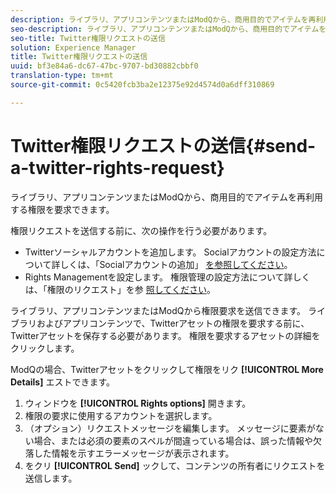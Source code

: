 ```yaml
---
description: ライブラリ、アプリコンテンツまたはModQから、商用目的でアイテムを再利用する権限を要求できます。
seo-description: ライブラリ、アプリコンテンツまたはModQから、商用目的でアイテムを再利用する権限を要求できます。
seo-title: Twitter権限リクエストの送信
solution: Experience Manager
title: Twitter権限リクエストの送信
uuid: bf3e84a6-dc67-47bc-9707-bd30882cbbf0
translation-type: tm+mt
source-git-commit: 0c5420fcb3ba2e12375e92d4574d0a6dff310869

---
```



# Twitter権限リクエストの送信{#send-a-twitter-rights-request}

ライブラリ、アプリコンテンツまたはModQから、商用目的でアイテムを再利用する権限を要求できます。

権限リクエストを送信する前に、次の操作を行う必要があります。

* Twitterソーシャルアカウントを追加します。 Socialアカウントの設定方法について詳しくは、「Socialアカウントの追加」 [を参照してください](../c-users-creating-accounts-with-studio-access/t-configure-social-accout-instagram/t-configure-social-accout-instagram.md#t_configure_social_accout_instagram)。
* Rights Managementを設定します。 権限管理の設定方法について詳しくは、「権限のリクエスト」を参 [照してください](../c-how-requesting-rights-works/c-how-requesting-rights-works.md#c_how_requesting_rights_works)。

ライブラリ、アプリコンテンツまたはModQから権限要求を送信できます。 ライブラリおよびアプリコンテンツで、Twitterアセットの権限を要求する前に、Twitterアセットを保存する必要があります。 権限を要求するアセットの詳細をクリックします。

ModQの場合、Twitterアセットをクリックして権限をリク **[!UICONTROL More Details]** エストできます。

1. ウィンドウを **[!UICONTROL Rights options]** 開きます。
1. 権限の要求に使用するアカウントを選択します。
1. （オプション）リクエストメッセージを編集します。 メッセージに要素がない場合、または必須の要素のスペルが間違っている場合は、誤った情報や欠落した情報を示すエラーメッセージが表示されます。
1. をクリ **[!UICONTROL Send]** ックして、コンテンツの所有者にリクエストを送信します。
